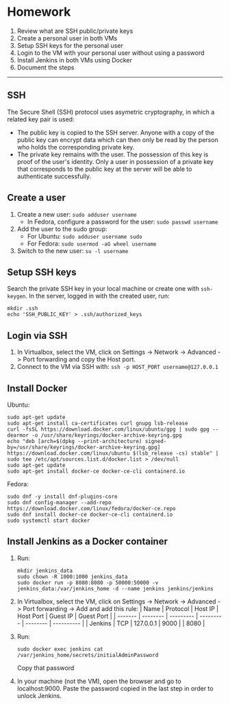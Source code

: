 # Homework

1. Review what are SSH public/private keys
2. Create a personal user in both VMs
3. Setup SSH keys for the personal user
4. Login to the VM with your personal user without using a password
5. Install Jenkins in both VMs using Docker
6. Document the steps

---

## SSH

The Secure Shell (SSH) protocol uses asymetric cryptography, in which a related key pair is used:

- The public key is copied to the SSH server. Anyone with a copy of the public key can encrypt data which can then only be read by the person who holds the corresponding private key.
- The private key remains with the user. The possession of this key is proof of the user's identity. Only a user in possession of a private key that corresponds to the public key at the server will be able to authenticate successfully.

## Create a user

1. Create a new user: `sudo adduser username`
   - In Fedora, configure a password for the user: `sudo passwd username`
2. Add the user to the sudo group:
   - For Ubuntu: `sudo adduser username sudo`
   - For Fedora: `sudo usermod -aG wheel username`
3. Switch to the new user: `su -l username`

## Setup SSH keys

Search the private SSH key in your local machine or create one with `ssh-keygen`.
In the server, logged in with the created user, run:

```
mkdir .ssh
echo 'SSH_PUBLIC_KEY' > .ssh/authorized_keys
```

## Login via SSH

1. In Virtualbox, select the VM, click on Settings -> Network -> Advanced -> Port forwarding and copy the Host port.
2. Connect to the VM via SSH with: `ssh -p HOST_PORT username@127.0.0.1`

## Install Docker

Ubuntu:

```
sudo apt-get update
sudo apt-get install ca-certificates curl gnupg lsb-release
curl -fsSL https://download.docker.com/linux/ubuntu/gpg | sudo gpg --dearmor -o /usr/share/keyrings/docker-archive-keyring.gpg
echo "deb [arch=$(dpkg --print-architecture) signed-by=/usr/share/keyrings/docker-archive-keyring.gpg] https://download.docker.com/linux/ubuntu $(lsb_release -cs) stable" | sudo tee /etc/apt/sources.list.d/docker.list > /dev/null
sudo apt-get update
sudo apt-get install docker-ce docker-ce-cli containerd.io
```

Fedora:

```
sudo dnf -y install dnf-plugins-core
sudo dnf config-manager --add-repo https://download.docker.com/linux/fedora/docker-ce.repo
sudo dnf install docker-ce docker-ce-cli containerd.io
sudo systemctl start docker
```

## Install Jenkins as a Docker container

1. Run:

   ```
   mkdir jenkins_data
   sudo chown -R 1000:1000 jenkins_data
   sudo docker run -p 8080:8080 -p 50000:50000 -v jenkins_data:/var/jenkins_home -d --name jenkins jenkins/jenkins
   ```

2. In Virtualbox, select the VM, click on Settings -> Network -> Advanced -> Port forwarding -> Add and add this rule:
   | Name | Protocol | Host IP | Host Port | Guest IP | Guest Port |
   | ------- | -------- | --------- | --------- | -------- | ---------- |
   | Jenkins | TCP | 127.0.0.1 | 9000 | | 8080 |

3. Run:

   ```
   sudo docker exec jenkins cat /var/jenkins_home/secrets/initialAdminPassword
   ```

   Copy that password

4. In your machine (not the VM), open the browser and go to localhost:9000. Paste the password copied in the last step in order to unlock Jenkins.
